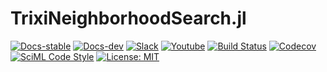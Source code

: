 # TrixiNeighborhoodSearch.jl

[![Docs-stable](https://img.shields.io/badge/docs-stable-blue.svg)](https://trixi-framework.github.io/TrixiNeighborhoodSearch.jl/stable)
[![Docs-dev](https://img.shields.io/badge/docs-dev-blue.svg)](https://trixi-framework.github.io/TrixiNeighborhoodSearch.jl/dev)
[![Slack](https://img.shields.io/badge/chat-slack-e01e5a)](https://join.slack.com/t/trixi-framework/shared_invite/zt-sgkc6ppw-6OXJqZAD5SPjBYqLd8MU~g)
[![Youtube](https://img.shields.io/youtube/channel/views/UCpd92vU2HjjTPup-AIN0pkg?style=social)](https://www.youtube.com/@trixi-framework)
[![Build Status](https://github.com/trixi-framework/TrixiNeighborhoodSearch.jl/workflows/CI/badge.svg)](https://github.com/trixi-framework/TrixiNeighborhoodSearch.jl/actions?query=workflow%3ACI)
[![Codecov](https://codecov.io/gh/trixi-framework/TrixiNeighborhoodSearch.jl/branch/main/graph/badge.svg)](https://codecov.io/gh/trixi-framework/TrixiNeighborhoodSearch.jl)
[![SciML Code Style](https://img.shields.io/static/v1?label=code%20style&message=SciML&color=9558b2&labelColor=389826)](https://github.com/SciML/SciMLStyle)
[![License: MIT](https://img.shields.io/badge/License-MIT-success.svg)](https://opensource.org/license/mit/)
